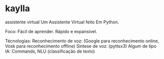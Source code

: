 # kaylla
assistente virtual
Um Assistente Virtual feito Em Python.

Foco: Fácil de aprender. Rápido e expansível.

Técnologias: Reconhecimento de voz: (Google para reconhecimento online, Vosk para reconhecimento offline) Síntese de voz: (pyttsx3) Algum de tipo IA: Commands, NLU (classificação de texto)

